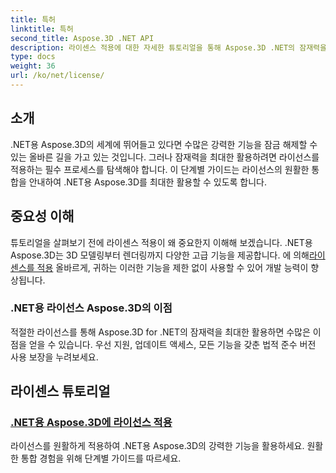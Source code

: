 ```yaml
---
title: 특허
linktitle: 특허
second_title: Aspose.3D .NET API
description: 라이센스 적용에 대한 자세한 튜토리얼을 통해 Aspose.3D .NET의 잠재력을 극대화하십시오. 원활한 통합 프로세스를 보장하고 강력한 기능을 잠금 해제하세요.
type: docs
weight: 36
url: /ko/net/license/
---
```

## 소개

.NET용 Aspose.3D의 세계에 뛰어들고 있다면 수많은 강력한 기능을 잠금 해제할 수 있는 올바른 길을 가고 있는 것입니다. 그러나 잠재력을 최대한 활용하려면 라이선스를 적용하는 필수 프로세스를 탐색해야 합니다. 이 단계별 가이드는 라이선스의 원활한 통합을 안내하여 .NET용 Aspose.3D를 최대한 활용할 수 있도록 합니다.

## 중요성 이해

 튜토리얼을 살펴보기 전에 라이센스 적용이 왜 중요한지 이해해 보겠습니다. .NET용 Aspose.3D는 3D 모델링부터 렌더링까지 다양한 고급 기능을 제공합니다. 에 의해[라이센스를 적용](./apply-license/) 올바르게, 귀하는 이러한 기능을 제한 없이 사용할 수 있어 개발 능력이 향상됩니다.

### .NET용 라이선스 Aspose.3D의 이점

적절한 라이선스를 통해 Aspose.3D for .NET의 잠재력을 최대한 활용하면 수많은 이점을 얻을 수 있습니다. 우선 지원, 업데이트 액세스, 모든 기능을 갖춘 법적 준수 버전 사용 보장을 누려보세요.

## 라이센스 튜토리얼
### [.NET용 Aspose.3D에 라이선스 적용](./apply-license/)
라이선스를 원활하게 적용하여 .NET용 Aspose.3D의 강력한 기능을 활용하세요. 원활한 통합 경험을 위해 단계별 가이드를 따르세요.